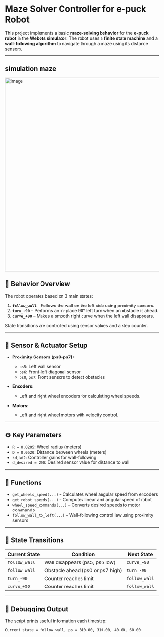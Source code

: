 # Maze Solver Controller for e-puck Robot

This project implements a basic **maze-solving behavior** for the **e-puck robot** in the **Webots simulator**. The robot uses a **finite state machine** and a **wall-following algorithm** to navigate through a maze using its distance sensors.

---
## simulation maze
<img width="640" height="631" alt="image" src="https://github.com/user-attachments/assets/cddf6a8f-cc28-4e0f-9468-f5aadab96936" />


## 🧠 Behavior Overview

The robot operates based on 3 main states:

1. **`follow_wall`** – Follows the wall on the left side using proximity sensors.
2. **`turn_-90`** – Performs an in-place 90° left turn when an obstacle is ahead.
3. **`curve_+90`** – Makes a smooth right curve when the left wall disappears.

State transitions are controlled using sensor values and a step counter.

---

## 🧩 Sensor & Actuator Setup

- **Proximity Sensors (ps0–ps7):**
  - `ps5`: Left wall sensor
  - `ps6`: Front-left diagonal sensor
  - `ps0`, `ps7`: Front sensors to detect obstacles

- **Encoders:**
  - Left and right wheel encoders for calculating wheel speeds.

- **Motors:**
  - Left and right wheel motors with velocity control.

---

## ⚙️ Key Parameters

- `R = 0.0205`: Wheel radius (meters)
- `D = 0.0520`: Distance between wheels (meters)
- `kd`, `kd2`: Controller gains for wall-following
- `d_desired = 200`: Desired sensor value for distance to wall

---

## 🧮 Functions

- `get_wheels_speed(...)` – Calculates wheel angular speed from encoders
- `get_robot_speeds(...)` – Computes linear and angular speed of robot
- `wheel_speed_commands(...)` – Converts desired speeds to motor commands
- `follow_wall_to_left(...)` – Wall-following control law using proximity sensors

---

## 🔁 State Transitions

| Current State   | Condition                                  | Next State     |
|-----------------|--------------------------------------------|----------------|
| `follow_wall`   | Wall disappears (ps5, ps6 low)             | `curve_+90`    |
| `follow_wall`   | Obstacle ahead (ps0 or ps7 high)           | `turn_-90`     |
| `turn_-90`      | Counter reaches limit                      | `follow_wall`  |
| `curve_+90`     | Counter reaches limit                      | `follow_wall`  |

---

## 🐞 Debugging Output

The script prints useful information each timestep:

```plaintext
Current state = follow_wall, ps = 310.00, 310.00, 40.00, 60.00
